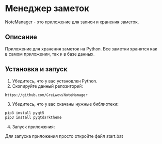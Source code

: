 # Менеджер заметок

NoteManager - это приложение для записи и хранения заметок.

## Описание

Приложение для хранения заметок на Python. Все заметки хранятся как в самом приложении, так и в базе данных.

## Установка и запуск 

1. Убедитесь, что у вас установлен Python.
2. Скопируйте данный репозиторий:

```bash
https://github.com/GreLwow/NoteManager

```

3. Убедитесь, что у вас скачаны нужные библиотеки:

```bash
pip3 install pyqt5
pip3 install pyqtdarktheme
```

4. Запуск приложения:

Для запуска приложения просто откройте файл start.bat
